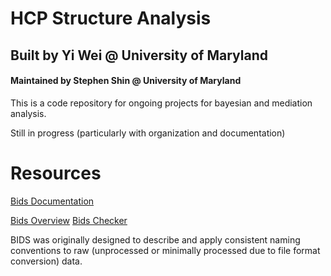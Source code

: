 # HCP Structure Analysis
## Built by Yi Wei @ University of Maryland
#### Maintained by Stephen Shin @ University of Maryland

This is a code repository for ongoing projects for bayesian and mediation analysis.

Still in progress (particularly with organization and documentation)


# Resources
[Bids Documentation](https://bids-specification.readthedocs.io/en/stable/introduction.html)

[Bids Overview](https://oesteban.github.io/ohbm19/#1)
[Bids Checker](https://bids-standard.github.io/bids-validator/)

BIDS was originally designed to describe and apply consistent naming conventions to raw (unprocessed or minimally processed due to file format conversion) data.